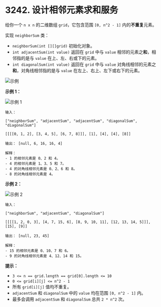 # 3242. 设计相邻元素求和服务

给你一个 `n x n` 的二维数组 `grid`，它包含范围 `[0, n^2 - 1]` 内的**不重复**元素。

实现 `neighborSum` 类：

- `neighborSum(int [][]grid)` 初始化对象。
- `int adjacentSum(int value)` 返回在 `grid` 中与 `value` 相邻的元素之**和**，相邻指的是与 `value` 在上、左、右或下的元素。
- `int diagonalSum(int value)` 返回在 `grid` 中与 `value` 对角线相邻的元素之**和**，对角线相邻指的是与 `value` 在左上、右上、左下或右下的元素。

![示例](https://assets.leetcode.com/uploads/2024/06/24/design.png)

**示例 1：**

![示例 1](https://assets.leetcode.com/uploads/2024/06/24/designexample0.png)

```()
输入：

["neighborSum", "adjacentSum", "adjacentSum", "diagonalSum", "diagonalSum"]

[[[[0, 1, 2], [3, 4, 5], [6, 7, 8]]], [1], [4], [4], [8]]

输出： [null, 6, 16, 16, 4]

解释：
- 1 的相邻元素是 0、2 和 4。
- 4 的相邻元素是 1、3、5 和 7。
- 4 的对角线相邻元素是 0、2、6 和 8。
- 8 的对角线相邻元素是 4。
```

**示例 2：**

![示例 2](https://assets.leetcode.com/uploads/2024/06/24/designexample2.png)

```()
输入：

["neighborSum", "adjacentSum", "diagonalSum"]

[[[[1, 2, 0, 3], [4, 7, 15, 6], [8, 9, 10, 11], [12, 13, 14, 5]]], [15], [9]]

输出： [null, 23, 45]

解释：
- 15 的相邻元素是 0、10、7 和 6。
- 9 的对角线相邻元素是 4、12、14 和 15。
```

**提示：**

- `3 <= n == grid.length == grid[0].length <= 10`
- `0 <= grid[i][j] <= n^2 - 1`
- 所有 `grid[i][j]` 值均不重复。
- `adjacentSum` 和 `diagonalSum` 中的 `value` 均在范围 `[0, n^2 - 1]` 内。
- 最多会调用 `adjacentSum` 和 `diagonalSum` 总共 `2 * n^2` 次。
